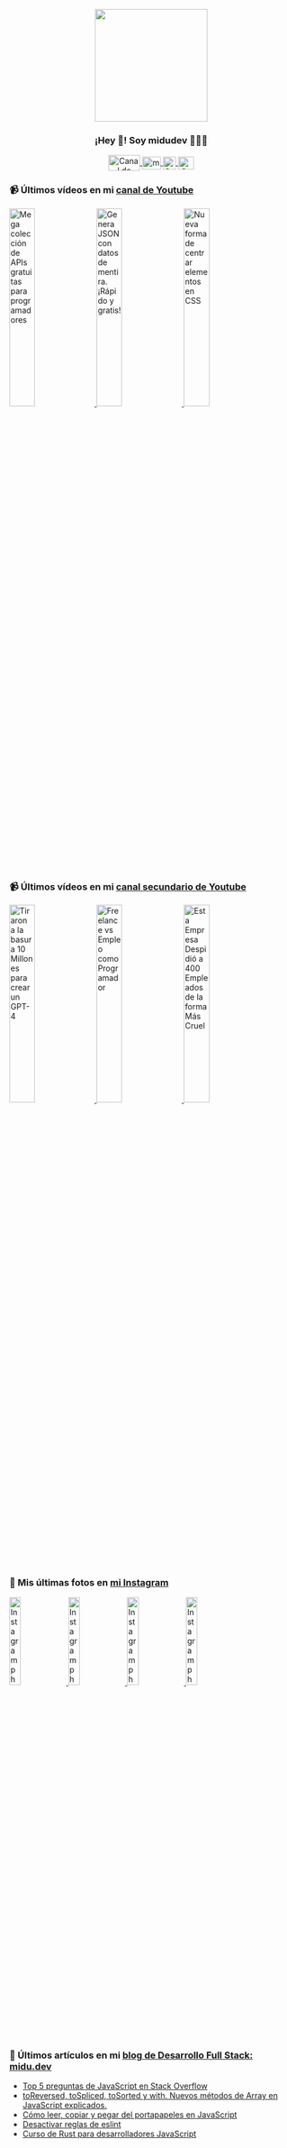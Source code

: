 <p align="center" width="300">
   <img align="center" width="200" src="https://user-images.githubusercontent.com/1561955/106762302-fda9de00-6635-11eb-99be-3ef744e60c0e.png" />
   <h3 align="center">¡Hey 👋! Soy midudev 👨🏻‍💻</h3>
</p>

<p align="center">
   <a href="https://twitch.tv/midudev" target="blank">
    <img align="center" src="https://upload.wikimedia.org/wikipedia/commons/c/ce/Twitch_logo_2019.svg" alt="Canal de Twitch de midudev" height="28px" width="56px" />
  </a>
  <span style="width: 8px;"> </span>
   <a href="https://youtube.com/midudev" target="blank">
    <img align="center" src="https://upload.wikimedia.org/wikipedia/commons/0/09/YouTube_full-color_icon_%282017%29.svg" alt="midudev" height="23px" width="33px" />
  </a>
  <span style="width: 8px;"> </span>
  <a href="https://instagram.com/midu.dev" target="blank">
    <img align="center" src="https://upload.wikimedia.org/wikipedia/commons/e/e7/Instagram_logo_2016.svg" alt="Canal de Instagram de midu.dev" height="23px" width="23px" />
  </a>
  <span style="width: 8px;"> </span>
  <a href="https://twitter.com/midudev" target="blank">
    <img align="center" src="https://upload.wikimedia.org/wikipedia/commons/thumb/6/6f/Logo_of_Twitter.svg/2491px-Logo_of_Twitter.svg.png" alt="Canal de Twitter de midudev" height="23px" width="28px" />
  </a>
</p>

### 📹 Últimos vídeos en mi [canal de Youtube](https://youtube.com/midudev?sub_confirmation=1)

<a href='https://youtu.be/KHYV7aeAa74' target='_blank'>
  <img width='30%' src='https://img.youtube.com/vi/KHYV7aeAa74/mqdefault.jpg' alt='Mega colección de APIs gratuitas para programadores' />
</a>
<a href='https://youtu.be/GnA1qzQTN-c' target='_blank'>
  <img width='30%' src='https://img.youtube.com/vi/GnA1qzQTN-c/mqdefault.jpg' alt='Genera JSON con datos de mentira. ¡Rápido y gratis!' />
</a>
<a href='https://youtu.be/dnBQ31yTKC8' target='_blank'>
  <img width='30%' src='https://img.youtube.com/vi/dnBQ31yTKC8/mqdefault.jpg' alt='Nueva forma de centrar elementos en CSS' />
</a>

### 📹 Últimos vídeos en mi [canal secundario de Youtube](https://youtube.com/midulive?sub_confirmation=1)

<a href='https://youtu.be/8w7lXus8p48' target='_blank'>
  <img width='30%' src='https://img.youtube.com/vi/8w7lXus8p48/mqdefault.jpg' alt='Tiraron a la basura 10 Millones para crear un GPT-4' />
</a>
<a href='https://youtu.be/81VnO4puNkg' target='_blank'>
  <img width='30%' src='https://img.youtube.com/vi/81VnO4puNkg/mqdefault.jpg' alt='Freelance vs Empleo como Programador' />
</a>
<a href='https://youtu.be/SWlMRzh3HGs' target='_blank'>
  <img width='30%' src='https://img.youtube.com/vi/SWlMRzh3HGs/mqdefault.jpg' alt='Esta Empresa Despidió a 400 Empleados de la forma Más Cruel' />
</a>

### 📸 Mis últimas fotos en [mi Instagram](https://instagram.com/midu.dev)

<a href='https://instagram.com/p/C0CN7G_tqtL' target='_blank'>
  <img width='20%' src='https://scontent-mia3-1.cdninstagram.com/v/t51.29350-15/404570989_310584011839619_4181433579164759611_n.jpg?stp=dst-jpg_e15_fr_p1080x1080&_nc_ht=scontent-mia3-1.cdninstagram.com&_nc_cat=111&_nc_ohc=d3PsOU-R7UcAX-WGUSL&edm=APU89FABAAAA&ccb=7-5&oh=00_AfD7Cml3tL55xko0TjZjGftkYO947HT-zmJvQFo5dNMzkw&oe=660BB59D&_nc_sid=bc0c2c' alt='Instagram photo' />
</a>
<a href='https://instagram.com/p/C5Lr0OpJJD6' target='_blank'>
  <img width='20%' src='https://scontent-mia3-2.cdninstagram.com/v/t51.29350-15/433848169_1108786620324602_3393211401180356774_n.jpg?stp=dst-jpg_e15_fr_s1080x1080&_nc_ht=scontent-mia3-2.cdninstagram.com&_nc_cat=102&_nc_ohc=It5JPMkXN80AX9XOGSX&edm=APU89FABAAAA&ccb=7-5&oh=00_AfC8ZqTGk5ybpjwJefVM6uHmI6DybqwaZQRQs7rEV9HhCA&oe=660B8588&_nc_sid=bc0c2c' alt='Instagram photo' />
</a>
<a href='https://instagram.com/p/C5Lp0xqIPRi' target='_blank'>
  <img width='20%' src='https://scontent-mia3-2.cdninstagram.com/v/t51.2885-15/434407918_368532196165914_8111261780919479601_n.jpg?stp=dst-jpg_e35&_nc_ht=scontent-mia3-2.cdninstagram.com&_nc_cat=1&_nc_ohc=OmP4j5wHUH4AX-ZD3uM&edm=APU89FABAAAA&ccb=7-5&oh=00_AfCbITFf9Ed-FTSej3KJ5TFoFW4Suq5SgeBEJu56O1QWBA&oe=660F7A14&_nc_sid=bc0c2c' alt='Instagram photo' />
</a>
<a href='https://instagram.com/p/C5ElSPeNfIy' target='_blank'>
  <img width='20%' src='https://scontent-mia3-2.cdninstagram.com/v/t51.29350-15/434475132_1978588832559686_2577979238373345611_n.jpg?stp=dst-jpg_e15_fr_p1080x1080&_nc_ht=scontent-mia3-2.cdninstagram.com&_nc_cat=102&_nc_ohc=COt2hnvGMSQAX8EPyZk&edm=APU89FABAAAA&ccb=7-5&oh=00_AfBwRZrMF0f0wM--zEi3kSegWfII-NbYg3JvxHJa-V4jLA&oe=660F8083&_nc_sid=bc0c2c' alt='Instagram photo' />
</a>

### 📝 Últimos artículos en mi [blog de Desarrollo Full Stack: midu.dev](https://midu.dev)
- [Top 5 preguntas de JavaScript en Stack Overflow](https://midu.dev/top-5-preguntas-javascript-stack-overflow/)
- [toReversed, toSpliced, toSorted y with. Nuevos métodos de Array en JavaScript explicados.](https://midu.dev/to-reversed-to-spliced-to-sorted-with/)
- [Cómo leer, copiar y pegar del portapapeles en JavaScript](https://midu.dev/leer-copiar-pegar-portapapeles-javascript/)
- [Desactivar reglas de eslint](https://midu.dev/desactivar-reglas-eslint/)
- [Curso de Rust para desarrolladores JavaScript](https://midu.dev/rust-para-desarrolladores-javascript/)